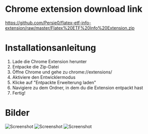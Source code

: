 # Chrome extension download link
https://github.com/Persie0/flatex-etf-info-extension/raw/master/Flatex%20ETF%20Info%20Extension.zip

# Installationsanleitung
1. Lade die Chrome Extension herunter
2. Entpacke die Zip-Datei
3. Öffne Chrome und gehe zu chrome://extensions/
4. Aktiviere den Entwicklermodus
5. Klicke auf "Entpackte Erweiterung laden"
6. Navigiere zu dem Ordner, in dem du die Extension entpackt hast
7. Fertig!

# Bilder
![Screenshot](https://raw.githubusercontent.com/Persie0/flatex-etf-info-extension/blob/master/img/2023-01-05_13-37.png)
![Screenshot](https://raw.githubusercontent.com/Persie0/flatex-etf-info-extension/blob/master/img/2023-01-05_13-39.png)
![Screenshot](https://raw.githubusercontent.com/Persie0/flatex-etf-info-extension/blob/master/img/2023-01-05_13-40.png)
